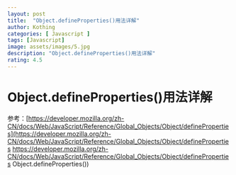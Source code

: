 ```yaml
---
layout: post
title:  "Object.defineProperties()用法详解"
author: Kothing
categories: [ Javascript ]
tags: [Javascript]
image: assets/images/5.jpg
description: "Object.defineProperties()用法详解"
rating: 4.5
---
```


# Object.defineProperties()用法详解

参考：[https://developer.mozilla.org/zh-CN/docs/Web/JavaScript/Reference/Global_Objects/Object/defineProperties](https://developer.mozilla.org/zh-CN/docs/Web/JavaScript/Reference/Global_Objects/Object/defineProperties https://developer.mozilla.org/zh-CN/docs/Web/JavaScript/Reference/Global_Objects/Object/defineProperties Object.defineProperties())

